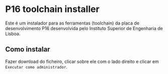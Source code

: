 # P16 toolchain installer
Este é um instalador para as ferramentas (toolchain) da placa de desenvolvimento P16 desenvolvida pelo Instituto Superior de Engenharia de Lisboa.

## Como instalar
Fazer download do ficheiro, clicar sobre ele com o lado direito e clicar em `Executar como administrador`.
